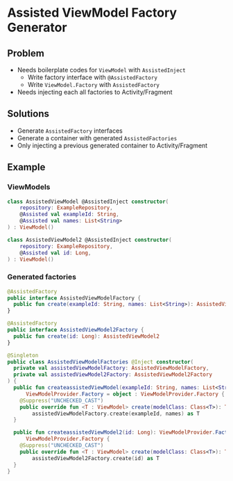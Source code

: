 # Assisted ViewModel Factory Generator
## Problem
- Needs boilerplate codes for `ViewModel` with `AssistedInject`
  - Write factory interface with `@AssistedFactory`
  - Write `ViewModel.Factory` with `AssistedFactory`
- Needs injecting each all factories to Activity/Fragment

## Solutions
- Generate `AssistedFactory` interfaces
- Generate a container with generated `AssistedFactories`
- Only injecting a previous generated container to Activity/Fragment

## Example
### ViewModels
```kotlin
class AssistedViewModel @AssistedInject constructor(
    repository: ExampleRepository,
    @Assisted val exampleId: String,
    @Assisted val names: List<String>
) : ViewModel() 
```

```kotlin
class AssistedViewModel2 @AssistedInject constructor(
    repository: ExampleRepository,
    @Assisted val id: Long,
) : ViewModel()
```

### Generated factories
```kotlin
@AssistedFactory
public interface AssistedViewModelFactory {
  public fun create(exampleId: String, names: List<String>): AssistedViewModel
}

@AssistedFactory
public interface AssistedViewModel2Factory {
  public fun create(id: Long): AssistedViewModel2
}

@Singleton
public class AssistedViewModelFactories @Inject constructor(
  private val assistedViewModelFactory: AssistedViewModelFactory,
  private val assistedViewModel2Factory: AssistedViewModel2Factory
) {
  public fun createassistedViewModel(exampleId: String, names: List<String>):
      ViewModelProvider.Factory = object : ViewModelProvider.Factory {
    @Suppress("UNCHECKED_CAST")
    public override fun <T : ViewModel> create(modelClass: Class<T>): T =
        assistedViewModelFactory.create(exampleId, names) as T
  }

  public fun createassistedViewModel2(id: Long): ViewModelProvider.Factory = object :
      ViewModelProvider.Factory {
    @Suppress("UNCHECKED_CAST")
    public override fun <T : ViewModel> create(modelClass: Class<T>): T =
        assistedViewModel2Factory.create(id) as T
  }
}
```